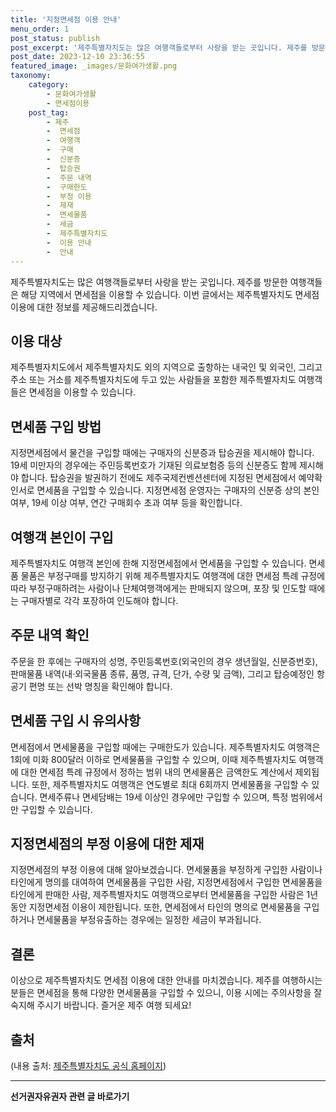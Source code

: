 ```yaml
---
title: '지정면세점 이용 안내'
menu_order: 1
post_status: publish
post_excerpt: '제주특별자치도는 많은 여행객들로부터 사랑을 받는 곳입니다. 제주를 방문한 여행객들은 해당 지역에서 면세점을 이용할 수 있습니다. 이번 글에서는 제주특별자치도 면세점 이용에 대한 정보를 제공해드리겠습니다.'
post_date: 2023-12-10 23:36:55
featured_image: _images/문화여가생활.png
taxonomy:
    category:
        - 문화여가생활
        - 면세점이용
    post_tag:
        - 제주
        -  면세점
        -  여행객
        -  구매
        -  신분증
        -  탑승권
        -  주문 내역
        -  구매한도
        -  부정 이용
        -  제재
        -  면세물품
        -  세금
        -  제주특별자치도
        -  이용 안내
        -  안내
---
```



제주특별자치도는 많은 여행객들로부터 사랑을 받는 곳입니다. 제주를 방문한 여행객들은 해당 지역에서 면세점을 이용할 수 있습니다. 이번 글에서는 제주특별자치도 면세점 이용에 대한 정보를 제공해드리겠습니다.

## 이용 대상

제주특별자치도에서 제주특별자치도 외의 지역으로 출항하는 내국인 및 외국인, 그리고 주소 또는 거소를 제주특별자치도에 두고 있는 사람들을 포함한 제주특별자치도 여행객들은 면세점을 이용할 수 있습니다.

## 면세품 구입 방법

지정면세점에서 물건을 구입할 때에는 구매자의 신분증과 탑승권을 제시해야 합니다. 19세 미만자의 경우에는 주민등록번호가 기재된 의료보험증 등의 신분증도 함께 제시해야 합니다. 탑승권을 발권하기 전에도 제주국제컨벤션센터에 지정된 면세점에서 예약확인서로 면세품을 구입할 수 있습니다. 지정면세점 운영자는 구매자의 신분증 상의 본인 여부, 19세 이상 여부, 연간 구매회수 초과 여부 등을 확인합니다.

## 여행객 본인이 구입

제주특별자치도 여행객 본인에 한해 지정면세점에서 면세품을 구입할 수 있습니다. 면세품 물품은 부정구매를 방지하기 위해 제주특별자치도 여행객에 대한 면세점 특례 규정에 따라 부정구매하려는 사람이나 단체여행객에게는 판매되지 않으며, 포장 및 인도할 때에는 구매자별로 각각 포장하여 인도해야 합니다.

## 주문 내역 확인

주문을 한 후에는 구매자의 성명, 주민등록번호(외국인의 경우 생년월일, 신분증번호), 판매물품 내역(내·외국물품 종류, 품명, 규격, 단가, 수량 및 금액), 그리고 탑승예정인 항공기 편명 또는 선박 명칭을 확인해야 합니다.

## 면세품 구입 시 유의사항

면세점에서 면세물품을 구입할 때에는 구매한도가 있습니다. 제주특별자치도 여행객은 1회에 미화 800달러 이하로 면세물품을 구입할 수 있으며, 이때 제주특별자치도 여행객에 대한 면세점 특례 규정에서 정하는 범위 내의 면세물품은 금액한도 계산에서 제외됩니다. 또한, 제주특별자치도 여행객은 연도별로 최대 6회까지 면세물품을 구입할 수 있습니다. 면세주류나 면세담배는 19세 이상인 경우에만 구입할 수 있으며, 특정 범위에서만 구입할 수 있습니다.

## 지정면세점의 부정 이용에 대한 제재

지정면세점의 부정 이용에 대해 알아보겠습니다. 면세물품을 부정하게 구입한 사람이나 타인에게 명의를 대여하여 면세물품을 구입한 사람, 지정면세점에서 구입한 면세물품을 타인에게 판매한 사람, 제주특별자치도 여행객으로부터 면세물품을 구입한 사람은 1년 동안 지정면세점 이용이 제한됩니다. 또한, 면세점에서 타인의 명의로 면세물품을 구입하거나 면세물품을 부정유출하는 경우에는 일정한 세금이 부과됩니다.

## 결론

이상으로 제주특별자치도 면세점 이용에 대한 안내를 마치겠습니다. 제주를 여행하시는 분들은 면세점을 통해 다양한 면세물품을 구입할 수 있으니, 이용 시에는 주의사항을 잘 숙지해 주시기 바랍니다. 즐거운 제주 여행 되세요!

## 출처

(내용 출처: [제주특별자치도 공식 홈페이지](http://www.jeju.go.kr/index.htm))


<!-- wp:separator -->
<hr class="wp-block-separator has-alpha-channel-opacity"/>
<!-- /wp:separator -->

<!-- wp:group {"backgroundColor":"base","layout":{"type":"constrained"}} -->
<div class="wp-block-group has-base-background-color has-background"><!-- wp:paragraph {"align":"center","fontSize":"medium"} -->
<p class="has-text-align-center has-large-font-size"><strong>선거권자유권자 관련 글 바로가기</strong></p>
<!-- /wp:paragraph -->


<!-- wp:latest-posts
{"categories":[{"id":7202,"count":19,"description":"","link":"https://uknowlaw.com/category/%ec%84%a0%ea%b1%b0%ea%b6%8c%ec%9e%90%ec%9c%a0%ea%b6%8c%ec%9e%90/","name":"선거권자유권자","slug":"선거권자유권자","taxonomy":"category","parent":0,"meta":[],"_links":{"self":[{"href":"https://uknowlaw.com/wp-json/wp/v2/categories/7202"}],"collection":[{"href":"https://uknowlaw.com/wp-json/wp/v2/categories"}],"about":[{"href":"https://uknowlaw.com/wp-json/wp/v2/taxonomies/category"}],"wp:post_type":[{"href":"https://uknowlaw.com/wp-json/wp/v2/posts?categories=7202"}],"curies":[{"name":"wp","href":"https://api.w.org/{rel}","templated":true}]}}],"postsToShow":100,"excerptLength":28,"postLayout":"grid","columns":2,"featuredImageAlign":"left","featuredImageSizeSlug":"large","fontSize":"small"} /--></div>
<!-- /wp:group -->